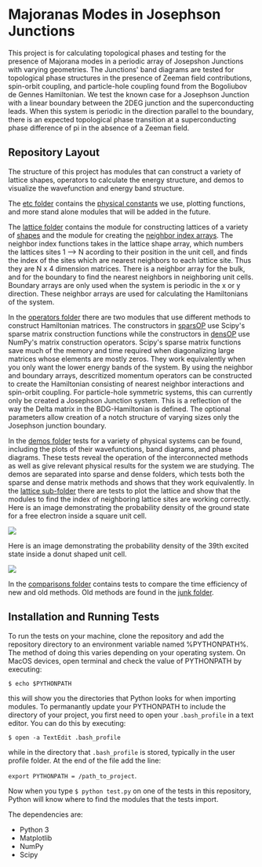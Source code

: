 # Majoranas Modes in Josephson Junctions
This project is for calculating topological phases and testing for the presence of Majorana modes in a periodic array of Josepshon Junctions with varying geometries. The Junctions' band diagrams are tested for topological phase structures in the presence of Zeeman field contributions, spin-orbit coupling, and particle-hole coupling found from the Bogoliubov de Gennes Hamiltonian. We test the known case for a Josephson Junction with a linear boundary between the 2DEG junction and the superconducting leads. When this system is periodic in the direction parallel to the boundary, there is an expected topological phase transition at a superconducting phase difference of pi in the absence of a Zeeman field. 

## Repository Layout
The structure of this project has modules that can construct a variety of lattice shapes, operators to calculate the energy structure, and demos to visualize the wavefunction and energy band structure. 

The [etc folder](etc) contains the [physical constants](etc/constants.py) we use, plotting functions, and more stand alone modules that will be added in the future. 

The [lattice folder](lattice) contains the module for constructing lattices of a variety of [shapes](lattice/shapes.py) and the module for creating the [neighbor index arrays](lattice/neighbors.py). The neighbor index functions takes in the lattice shape array, which numbers the lattices sites 1 --> N acording to their position in the unit cell, and finds the index of the sites which are nearest neighbors to each lattice site. Thus they are N x 4 dimension matrices. There is a neighbor array for the bulk, and for the boundary to find the nearest neighbors in neighboring unit cells. Boundary arrays are only used when the system is periodic in the x or y direction. These neighbor arrays are used for calculating the Hamiltonians of the system. 

In the [operators folder](operators) there are two modules that use different methods to construct Hamiltonian matrices. The constructors in [sparsOP](operators/sparsOP.py) use Scipy's sparse matrix construction functions while the constructors in [densOP](operators/densOP.py) use NumPy's matrix construction operators. Scipy's sparse matrix functions save much of the memory and time required when diagonalizing large matrices whose elements are mostly zeros. They work equivalently when you only want the lower energy bands of the system. By using the neighbor and boundary arrays, descritized momentum operators can be constructed to create the Hamiltonian consisting of nearest neighbor interactions and spin-orbit coupling. For particle-hole symmetric systems, this can currently only be created a Josephson Junction system. This is a reflection of the way the Delta matrix in the BDG-Hamiltonian is defined. The optional parameters allow creation of a notch structure of varying sizes only the Josephson junction boundary. 

In the [demos folder](demos) tests for a variety of physical systems can be found, including the plots of their wavefunctions, band diagrams, and phase diagrams. These tests reveal the operation of the interconnected methods as well as give relevant physical results for the system we are studying. The demos are separated into sparse and dense folders, which tests both the sparse and dense matrix methods and shows that they work equivalently. In the [lattice sub-folder](demos/lattice) there are tests to plot the lattice and show that the modules to find the index of neighboring lattice sites are working correctly. Here is an image demonstrating the probability density of the ground state for a free electron inside a square unit cell. 

![](https://github.com/tbcole/majoranaJJ/blob/master/demos/images/sparse/wfs/sq_gs.png)

Here is an image demonstrating the probability density of the 39th excited state inside a donut shaped unit cell. 

![](https://github.com/tbcole/majoranaJJ/blob/master/demos/images/sparse/wfs/donut_fp39.png)

In the [comparisons folder](comparisons) contains tests to compare the time efficiency of new and old methods. Old methods are found in the [junk folder](junk).  

## Installation and Running Tests
To run the tests on your machine, clone the repository and add the repository directory to an environment variable named %PYTHONPATH%. The method of doing this varies depending on your operating system. On MacOS devices, open terminal and check the value of PYTHONPATH by executing: 

`$ echo $PYTHONPATH`

this will show you the directories that Python looks for when importing modules. To permanantly update your PYTHONPATH to include the directory of your project, you first need to open your `.bash_profile` in a text editor. You can do this by executing: 

`$ open -a TextEdit .bash_profile`

while in the directory that `.bash_profile` is stored, typically in the user profile folder. At the end of the file add the line:

`export PYTHONPATH = /path_to_project`.

Now when you type `$ python test.py` on one of the tests in this repository, Python will know where to find the modules that the tests import. 


The dependencies are:
- Python 3
- Matplotlib
- NumPy
- Scipy


